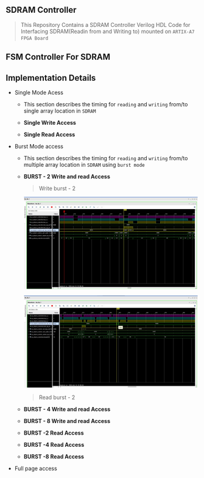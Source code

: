 ## SDRAM Controller

> This Repository Contains a SDRAM Controller Verilog HDL Code for Interfacing SDRAM(Readin from and Writing to)
  mounted on `ARTIX-A7 FPGA Board`


## FSM Controller For SDRAM





## Implementation Details

  - Single Mode Acess
  
    - This section describes the timing for `reading` and `writing` from/to single array location in `SDRAM`



    - **Single Write Access**




    - **Single Read Access**



  - Burst Mode access

    - This section describes the timing for `reading` and `writing` from/to multiple array location in `SDRAM` using `burst mode`



    - **BURST - 2 Write and read Access**
   

      > Write burst - 2 

      ![burst_2_w](sim_img/burst_2.jpg)


      ![burst_2_r](sim_img/burst_2_read.jpg)
  
      > Read burst - 2

    - **BURST - 4 Write and read Access**



    - **BURST - 8 Write and read Access**



    - **BURST -2 Read Access**



    - **BURST -4 Read Access**


    - **BURST -8 Read Access**


  - Full page access